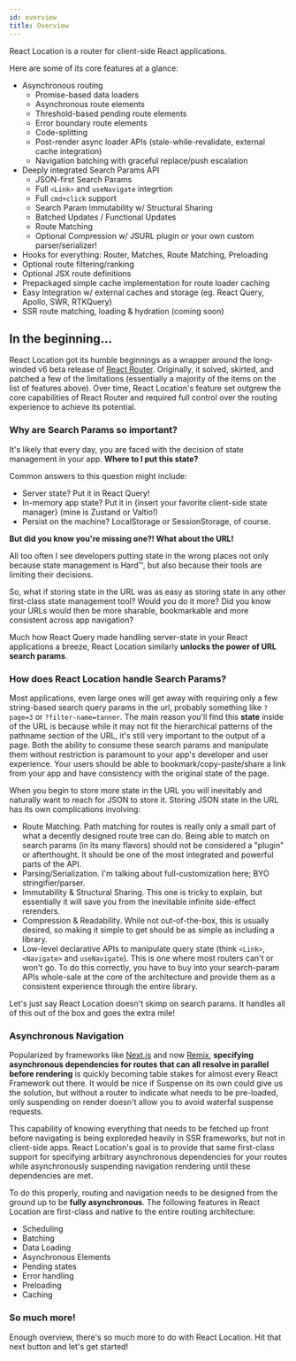 ```yaml
---
id: overview
title: Overview
---
```


React Location is a router for client-side React applications.

Here are some of its core features at a glance:

- Asynchronous routing
  - Promise-based data loaders
  - Asynchronous route elements
  - Threshold-based pending route elements
  - Error boundary route elements
  - Code-splitting
  - Post-render async loader APIs (stale-while-revalidate, external cache integration)
  - Navigation batching with graceful replace/push escalation
- Deeply integrated Search Params API
  - JSON-first Search Params
  - Full `<Link>` and `useNavigate` integrtion
  - Full `cmd+click` support
  - Search Param Immutability w/ Structural Sharing
  - Batched Updates / Functional Updates
  - Route Matching
  - Optional Compression w/ JSURL plugin or your own custom parser/serializer!
- Hooks for everything: Router, Matches, Route Matching, Preloading
- Optional route filtering/ranking
- Optional JSX route definitions
- Prepackaged simple cache implementation for route loader caching
- Easy Integration w/ external caches and storage (eg. React Query, Apollo, SWR, RTKQuery)
- SSR route matching, loading & hydration (coming soon)

## In the beginning...

React Location got its humble beginnings as a wrapper around the long-winded v6 beta release of [React Router](https://reactrouter.com/). Originally, it solved, skirted, and patched a few of the limitations (essentially a majority of the items on the list of features above). Over time, React Location's feature set outgrew the core capabilities of React Router and required full control over the routing experience to achieve its potential.

### Why are Search Params so important?

It's likely that every day, you are faced with the decision of state management in your app. **Where to I put this state?**

Common answers to this question might include:

- Server state? Put it in React Query!
- In-memory app state? Put it in {insert your favorite client-side state manager} (mine is Zustand or Valtio!)
- Persist on the machine? LocalStorage or SessionStorage, of course.

**But did you know you're missing one?! What about the URL!**

All too often I see developers putting state in the wrong places not only because state management is Hard™️, but also because their tools are limiting their decisions.

So, what if storing state in the URL was as easy as storing state in any other first-class state management tool? Would you do it more? Did you know your URLs would then be more sharable, bookmarkable and more consistent across app navigation?

Much how React Query made handling server-state in your React applications a breeze, React Location similarly **unlocks the power of URL search params**.

### How does React Location handle Search Params?

Most applications, even large ones will get away with requiring only a few string-based search query params in the url, probably something like `?page=3` or `?filter-name=tanner`. The main reason you'll find this **state** inside of the URL is because while it may not fit the hierarchical patterns of the pathname section of the URL, it's still very important to the output of a page. Both the ability to consume these search params and manipulate them without restriction is paramount to your app's developer and user experience. Your users should be able to bookmark/copy-paste/share a link from your app and have consistency with the original state of the page.

When you begin to store more state in the URL you will inevitably and naturally want to reach for JSON to store it. Storing JSON state in the URL has its own complications involving:

- Route Matching. Path matching for routes is really only a small part of what a decently designed route tree can do. Being able to match on search params (in its many flavors) should not be considered a "plugin" or afterthought. It should be one of the most integrated and powerful parts of the API.
- Parsing/Serialization. I'm talking about full-customization here; BYO stringifier/parser.
- Immutability & Structural Sharing. This one is tricky to explain, but essentially it will save you from the inevitable infinite side-effect rerenders.
- Compression & Readability. While not out-of-the-box, this is usually desired, so making it simple to get should be as simple as including a library.
- Low-level declarative APIs to manipulate query state (think `<Link>`, `<Navigate>` and `useNavigate`). This is one where most routers can't or won't go. To do this correctly, you have to buy into your search-param APIs whole-sale at the core of the architecture and provide them as a consistent experience through the entire library.

Let's just say React Location doesn't skimp on search params. It handles all of this out of the box and goes the extra mile!

### Asynchronous Navigation

Popularized by frameworks like [Next.js](https://nextjs.org) and now [Remix](https://remix.run), **specifying asynchronous dependencies for routes that can all resolve in parallel before rendering** is quickly becoming table stakes for almost every React Framework out there. It would be nice if Suspense on its own could give us the solution, but without a router to indicate what needs to be pre-loaded, only suspending on render doesn't allow you to avoid waterfal suspense requests.

This capability of knowing everything that needs to be fetched up front before navigating is being exploreded heavily in SSR frameworks, but not in client-side apps. React Location's goal is to provide that same first-class support for specifying arbitrary asynchronous dependencies for your routes while asynchronously suspending navigation rendering until these dependencies are met.

To do this properly, routing and navigation needs to be designed from the ground up to be **fully asynchronous**. The following features in React Location are first-class and native to the entire routing architecture:

- Scheduling
- Batching
- Data Loading
- Asynchronous Elements
- Pending states
- Error handling
- Preloading
- Caching

### So much more!

Enough overview, there's so much more to do with React Location. Hit that next button and let's get started!
